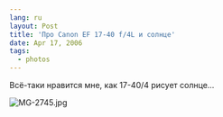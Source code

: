```yaml
---
lang: ru
layout: Post
title: 'Про Canon EF 17-40 f/4L и солнце'
date: Apr 17, 2006
tags:
  - photos
---
```


Всё-таки нравится мне, как 17-40/4 рисует солнце...

![MG-2745.jpg](upload://MG-2745.jpg)

